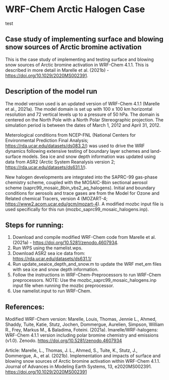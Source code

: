 # WRF-Chem Arctic Halogen Case
test
## Case study of implementing surface and blowing snow sources of Arctic bromine activation

This is the case study of implementing and testing surface and blowing snow sources of Arctic bromine activation in WRF-Chem 4.1.1. This is described in more detail in Marelle et al. (2021b) - https://doi.org/10.1029/2020MS002391.

## Description of the model run
The model version used is an updated version of WRF-Chem 4.1.1 (Marelle et al., 2021a). The model domain is set up with 100 x 100 km horizontal resolution and 72 vertical levels up to a pressure of 50 hPa. The domain is centered on the North Pole with a North Polar Stereographic projection. The simulation period is between the dates of March 1, 2012 and April 31, 2012.

Meterological conditions from NCEP-FNL (National  Centers  for  Environmental  Prediction Final  Analysis; https://rda.ucar.edu/datasets/ds083.2/) was used to drive the WRF dynamics following extensive testing of boundary layer schemes and land-surface models. Sea ice and snow depth information was updated using data from ASR2 (Arctic System Reanalysis version 2; https://rda.ucar.edu/datasets/ds631.1/). 

New halogen developments are integrated into the SAPRC-99 gas-phase chemistry scheme, coupled with the MOSAIC-8bin sectional aerosol scheme (saprc99_mosaic_8bin_vbs2_aq_halogens). Initial and boundary conditions for aerosols and trace gases are from the Model for Ozone and Related chemical Tracers, version 4 (MOZART-4; https://www2.acom.ucar.edu/gcm/mozart-4). A modified mozbc input file is used specifically for this run (mozbc_saprc99_mosaic_halogens.inp).

## Steps for running:
1. Download and compile modified WRF-Chem code from Marelle et al. (2021a) - https://doi.org/10.5281/zenodo.4607934.
2. Run WPS using the namelist.wps.
3. Download ASR2 sea ice data from: https://rda.ucar.edu/datasets/ds631.1/
5. Run update_seaice_depth_and_snow.m to update the WRF met_em files with sea ice and snow depth information.
6. Follow the instructions in WRF-Chem-Preprocessors to run WRF-Chem preprocessors. NOTE: Use the mozbc_saprc99_mosaic_halogens.inp input file when running the mozbc preprocessor.
7. Use namelist.input to run WRF-Chem.

## References:
Modified WRF-Chem version:
Marelle, Louis, Thomas, Jennie L., Ahmed, Shaddy, Tuite, Katie, Stutz, Jochen, Dommergue, Aurelien, Simpson, William R., Frey, Markus M., & Baladima, Foteini. (2021a). lmarelle/WRF-halogens: WRF-Chem 4.1.1 version including polar bromine chemistry and emissions (v1.0). Zenodo. https://doi.org/10.5281/zenodo.4607934

Article:
Marelle, L., Thomas, J. L., Ahmed, S., Tuite, K., Stutz, J., Dommergue, A., et al. (2021b). Implementation and impacts of surface and blowing snow sources of Arctic bromine activation within WRF-Chem 4.1.1. Journal of Advances in Modeling Earth Systems, 13, e2020MS002391. https://doi.org/10.1029/2020MS002391
